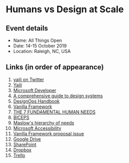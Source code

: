 # Humans vs Design at Scale

## Event details

- Name: All Things Open
- Date: 14-15 October 2019
- Location: Raleigh, NC, USA

## Links (in order of appearance)

1. [yaili on Twitter](https://twitter.com/yaili)
2. [Yaili](https://yaili.com)
3. [Microsoft Developer](https://developer.microsoft.com)
4. [A comprehensive guide to design systems](https://www.invisionapp.com/inside-design/guide-to-design-systems/)
5. [DesignOps Handbook](https://www.designbetter.co/designops-handbook)
6. [Vanilla Framework](https://vanillaframework.io/)
7. [THE 7 FUNDAMENTAL HUMAN NEEDS](https://www.kennethmd.com/the-7-fundamental-human-needs/)
8. [BICEPS](https://www.palomamedina.com/biceps)
9. [Maslow's hierarchy of needs](https://en.wikipedia.org/wiki/Maslow%27s_hierarchy_of_needs)
10. [Microsoft Accessibility](https://www.microsoft.com/en-us/accessibility)
11. [Vanilla Framework proposal issue](https://github.com/canonical-web-and-design/vanilla-framework/issues/1355)
12. [Google Drive](https://drive.google.com/)
13. [SharePoint](https://products.office.com/en-gb/sharepoint/collaboration?ms.officeurl=sharepoint&rtc=1)
14. [Dropbox](https://www.dropbox.com/)
15. [Trello](https://trello.com/)
